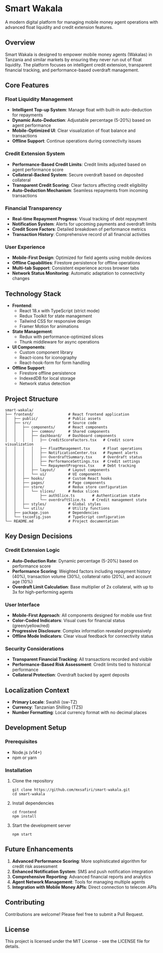 # Smart Wakala

A modern digital platform for managing mobile money agent operations with advanced float liquidity and credit extension features.

## Overview
Smart Wakala is designed to empower mobile money agents (Wakalas) in Tanzania and similar markets by ensuring they never run out of float liquidity. The platform focuses on intelligent credit extension, transparent financial tracking, and performance-based overdraft management.

## Core Features

### Float Liquidity Management
- **Intelligent Top-up System**: Manage float with built-in auto-deduction for repayments
- **Dynamic Auto-Deduction**: Adjustable percentage (5-20%) based on agent performance
- **Mobile-Optimized UI**: Clear visualization of float balance and transactions
- **Offline Support**: Continue operations during connectivity issues

### Credit Extension System
- **Performance-Based Credit Limits**: Credit limits adjusted based on agent performance score
- **Collateral-Backed System**: Secure overdraft based on deposited collateral
- **Transparent Credit Scoring**: Clear factors affecting credit eligibility
- **Auto-Deduction Mechanism**: Seamless repayments from incoming transactions

### Financial Transparency
- **Real-time Repayment Progress**: Visual tracking of debt repayment
- **Notification System**: Alerts for upcoming payments and overdraft limits
- **Credit Score Factors**: Detailed breakdown of performance metrics
- **Transaction History**: Comprehensive record of all financial activities

### User Experience
- **Mobile-First Design**: Optimized for field agents using mobile devices
- **Offline Capabilities**: Firestore persistence for offline operations
- **Multi-tab Support**: Consistent experience across browser tabs
- **Network Status Monitoring**: Automatic adaptation to connectivity changes

## Technology Stack
- **Frontend**:
  - React 18.x with TypeScript (strict mode)
  - Redux Toolkit for state management
  - Tailwind CSS for responsive design
  - Framer Motion for animations
- **State Management**:
  - Redux with performance-optimized slices
  - Thunk middleware for async operations
- **UI Components**:
  - Custom component library
  - React-icons for iconography
  - React-hook-form for form handling
- **Offline Support**:
  - Firestore offline persistence
  - IndexedDB for local storage
  - Network status detection

## Project Structure
```
smart-wakala/
├── frontend/                # React frontend application
│   ├── public/              # Public assets
│   ├── src/                 # Source code
│   │   ├── components/      # React components
│   │   │   ├── common/      # Shared components
│   │   │   ├── dashboard/   # Dashboard components
│   │   │   │   ├── CreditScoreFactors.tsx   # Credit score visualization
│   │   │   │   ├── FloatManagement.tsx      # Float operations
│   │   │   │   ├── NotificationCenter.tsx   # Payment alerts
│   │   │   │   ├── OverdraftSummary.tsx     # Overdraft status
│   │   │   │   ├── PerformanceSettings.tsx  # Credit settings
│   │   │   │   └── RepaymentProgress.tsx    # Debt tracking
│   │   │   ├── layout/      # Layout components
│   │   │   └── ui/          # UI components
│   │   ├── hooks/           # Custom React hooks
│   │   ├── pages/           # Page components
│   │   ├── store/           # Redux store configuration
│   │   │   └── slices/      # Redux slices
│   │   │       ├── authSlice.ts        # Authentication state
│   │   │       └── overdraftSlice.ts   # Credit management state
│   │   ├── styles/          # Global styles
│   │   └── utils/           # Utility functions
│   ├── package.json         # Dependencies
│   └── tsconfig.json        # TypeScript configuration
└── README.md                # Project documentation
```

## Key Design Decisions

### Credit Extension Logic
- **Auto-Deduction Rate**: Dynamic percentage (5-20%) based on performance score
- **Performance Scoring**: Weighted factors including repayment history (40%), transaction volume (30%), collateral ratio (20%), and account age (10%)
- **Overdraft Limit Calculation**: Base multiplier of 2x collateral, with up to 3x for high-performing agents

### User Interface
- **Mobile-First Approach**: All components designed for mobile use first
- **Color-Coded Indicators**: Visual cues for financial status (green/yellow/red)
- **Progressive Disclosure**: Complex information revealed progressively
- **Offline Mode Indicators**: Clear visual feedback for connectivity status

### Security Considerations
- **Transparent Financial Tracking**: All transactions recorded and visible
- **Performance-Based Risk Assessment**: Credit limits tied to historical performance
- **Collateral Protection**: Overdraft backed by agent deposits

## Localization Context
- **Primary Locale**: Swahili (sw-TZ)
- **Currency**: Tanzanian Shilling (TZS)
- **Number Formatting**: Local currency format with no decimal places

## Development Setup

### Prerequisites
- Node.js (v14+)
- npm or yarn

### Installation
1. Clone the repository
   ```
   git clone https://github.com/mxsafiri/smart-wakala.git
   cd smart-wakala
   ```

2. Install dependencies
   ```
   cd frontend
   npm install
   ```

3. Start the development server
   ```
   npm start
   ```

## Future Enhancements
1. **Advanced Performance Scoring**: More sophisticated algorithm for credit risk assessment
2. **Enhanced Notification System**: SMS and push notification integration
3. **Comprehensive Reporting**: Advanced financial reports and analytics
4. **Agent Network Management**: Tools for managing multiple agents
5. **Integration with Mobile Money APIs**: Direct connection to telecom APIs

## Contributing
Contributions are welcome! Please feel free to submit a Pull Request.

## License
This project is licensed under the MIT License - see the LICENSE file for details.
